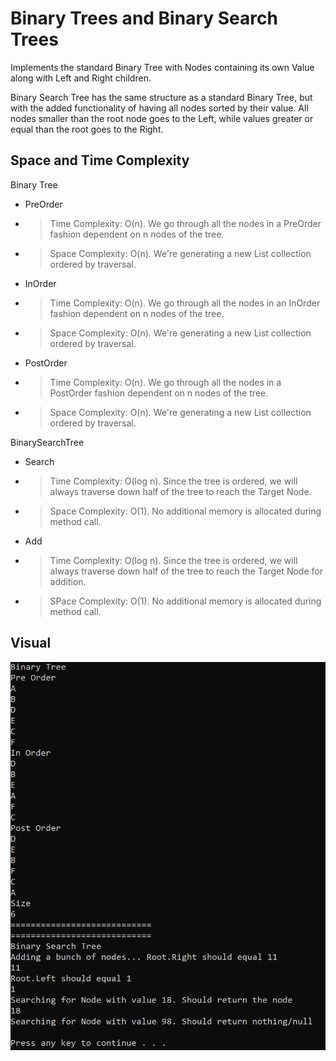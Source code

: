 # Binary Trees and Binary Search Trees

Implements the standard Binary Tree with Nodes containing its own Value along with Left and Right children.

Binary Search Tree has the same structure as a standard Binary Tree, but with the added functionality of having all nodes sorted by their value. All nodes smaller than the root node goes to the Left, while values greater or equal than the root goes to the Right.

## Space and Time Complexity

Binary Tree
- PreOrder
- >Time Complexity: O(n). We go through all the nodes in a PreOrder fashion dependent on n nodes of the tree.

- >Space Complexity: O(n). We're generating a new List collection ordered by traversal.

- InOrder
- >Time Complexity: O(n). We go through all the nodes in an InOrder fashion dependent on n nodes of the tree.

- >Space Complexity: O(n). We're generating a new List collection ordered by traversal.

- PostOrder
- >Time Complexity: O(n). We go through all the nodes in a PostOrder fashion dependent on n nodes of the tree.

- >Space Complexity: O(n). We're generating a new List collection ordered by traversal.

BinarySearchTree

- Search
- >Time Complexity: O(log n). Since the tree is ordered, we will always traverse down half of the tree to reach the Target Node.

- >Space Complexity: O(1). No additional memory is allocated during method call.

- Add
- >Time Complexity: O(log n). Since the tree is ordered, we will always traverse down half of the tree to reach the Target Node for addition.

- >SPace Complexity: O(1). No additional memory is allocated during method call.

## Visual

![tree](../../assets/tree.PNG)
